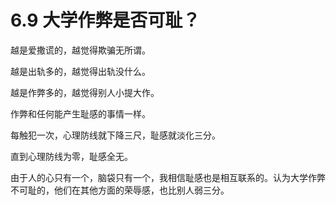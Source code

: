 # 6.9 大学作弊是否可耻？

越是爱撒谎的，越觉得欺骗无所谓。

越是出轨多的，越觉得出轨没什么。

越是作弊多的，越觉得别人小提大作。

作弊和任何能产生耻感的事情一样。

每触犯一次，心理防线就下降三尺，耻感就淡化三分。

直到心理防线为零，耻感全无。

由于人的心只有一个，脑袋只有一个，我相信耻感也是相互联系的。认为大学作弊不可耻的，他们在其他方面的荣辱感，也比别人弱三分。

